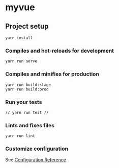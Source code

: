# myvue

## Project setup
```
yarn install
```

### Compiles and hot-reloads for development
```
yarn run serve
```

### Compiles and minifies for production
```
yarn run build:stage
yarn run build:prod
```

### Run your tests
```
// yarn run test //
```

### Lints and fixes files
```
yarn run lint
```

### Customize configuration
See [Configuration Reference](https://cli.vuejs.org/config/).
